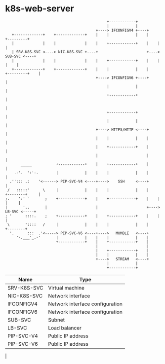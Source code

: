 # k8s-web-server


```text
                                              +------------+
                                              |            |
                                         +----> IFCONFIGV4 +----+
   +-------------+    +-------------+    |    |            |    |    +---------+
   |             |    |             |    |    +------------+    |    |         |
   | SRV-K8S-SVC <----> NIC-K8S-SVC +----+                      +----> SUB-SVC <----+
   |             |    |             |    |    +------------+    |    |         |    |
   +-------------+    +-------------+    |    |            |    |    +---------+    |
                                         +----> IFCONFIGV6 +----+                   |
                                              |            |                        |
                                              +------------+                        |
                                                                                    |
                                              +------------+                        |
                                              |            |                        |
                                         +----> HTTPS/HTTP <----+                   |
                                         |    |            |    |                   |
                                         |    +------------+    |                   |
                                         |                      |                   |
       _____           +------------+    |    +------------+    |                   |
    .-'.  ':'-.        |            |    |    |            |    |                   |
  .''::: .:    '<------> PIP-SVC-V4 <----+---->    SSH     <----+                   |
 /   :::::'      \     |            |    |    |            |    |    +--------+     |
;.    ':' `       ;    +------------+    |    +------------+    |    |        |     |
|       '..       |                      |                      +----> LB-SVC <-----+
; '      ::::.    ;    +------------+    |    +------------+    |    |        |
 \       '::::   /     |            |    |    |            |    |    +--------+
  '.      :::  .'<-----> PIP-SVC-V6 <----+---->   MUMBLE   <----+
     '-.___'_.-'       |            |    |    |            |    |
                       +------------+    |    +------------+    |
                                         |                      |
                                         |    +------------+    |
                                         |    |            |    |
                                         +---->   STREAM   <----+
                                              |            |
                                              +------------+
```

| Name        | Type                            | 
| ----------- | ------------------------------- | 
| SRV-K8S-SVC | Virtual machine                 |
| NIC-K8S-SVC | Network interface               |
| IFCONFIGV4  | Network interface configuration |
| IFCONFIGV6  | Network interface configuration |
| SUB-SVC     | Subnet                          |
| LB-SVC      | Load balancer                   |
| PIP-SVC-V4  | Public IP address               |
| PIP-SVC-V6  | Public IP address               |
| 
